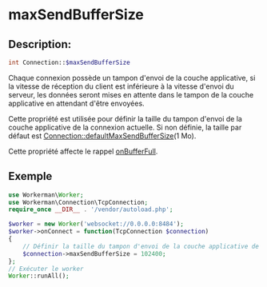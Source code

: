 # maxSendBufferSize
## Description:
```php
int Connection::$maxSendBufferSize
```

Chaque connexion possède un tampon d'envoi de la couche applicative, si la vitesse de réception du client est inférieure à la vitesse d'envoi du serveur, les données seront mises en attente dans le tampon de la couche applicative en attendant d'être envoyées.

Cette propriété est utilisée pour définir la taille du tampon d'envoi de la couche applicative de la connexion actuelle. Si non définie, la taille par défaut est [Connection::defaultMaxSendBufferSize](default-max-send-buffer-size.md)(1 Mo).

Cette propriété affecte le rappel [onBufferFull](../worker/on-buffer-full.md).

## Exemple
```php
use Workerman\Worker;
use Workerman\Connection\TcpConnection;
require_once __DIR__ . '/vendor/autoload.php';

$worker = new Worker('websocket://0.0.0.0:8484');
$worker->onConnect = function(TcpConnection $connection)
{
    // Définir la taille du tampon d'envoi de la couche applicative de la connexion actuelle à 102400 octets
    $connection->maxSendBufferSize = 102400;
};
// Exécuter le worker
Worker::runAll();
```
